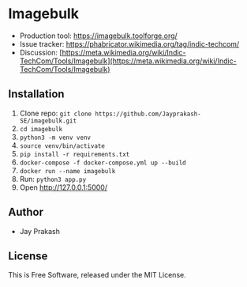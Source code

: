 Imagebulk
=======================

* Production tool: https://imagebulk.toolforge.org/
* Issue tracker: https://phabricator.wikimedia.org/tag/indic-techcom/
* Discussion: [https://meta.wikimedia.org/wiki/Indic-TechCom/Tools/Imagebulk](https://meta.wikimedia.org/wiki/Indic-TechCom/Tools/Imagebulk)

## Installation

1. Clone repo: `git clone https://github.com/Jayprakash-SE/imagebulk.git`
2. `cd imagebulk`
3. `python3 -m venv venv`
4. `source venv/bin/activate`
5. `pip install -r requirements.txt`
6. `docker-compose -f docker-compose.yml up --build`
7. `docker run --name imagebulk`
8. Run: `python3 app.py`
9. Open http://127.0.0.1:5000/

## Author
* Jay Prakash

## License

This is Free Software, released under the MIT License.
